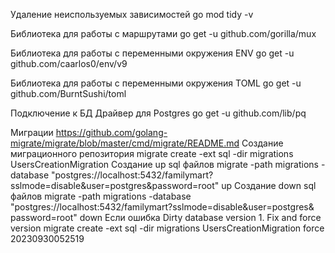 Удаление неиспользуемых зависимостей
go mod tidy -v

Библиотека для работы с маршрутами
go get -u github.com/gorilla/mux

Библиотека для работы с переменными окружения ENV
go get -u github.com/caarlos0/env/v9

Библиотека для работы с переменными окружения TOML
go get -u github.com/BurntSushi/toml

Подключение к БД
Драйвер для Postgres
go get -u github.com/lib/pq

Миграции
https://github.com/golang-migrate/migrate/blob/master/cmd/migrate/README.md
Создание миграционного репозитория
migrate create -ext sql -dir migrations UsersCreationMigration
Создание up sql файлов
migrate -path migrations -database "postgres://localhost:5432/familymart?sslmode=disable&user=postgres&password=root" up
Создание down sql файлов
migrate -path migrations -database "postgres://localhost:5432/familymart?sslmode=disable&user=postgres&
password=root" down
Если ошибка Dirty database version 1. Fix and force version
migrate create -ext sql -dir migrations UsersCreationMigration force 20230930052519